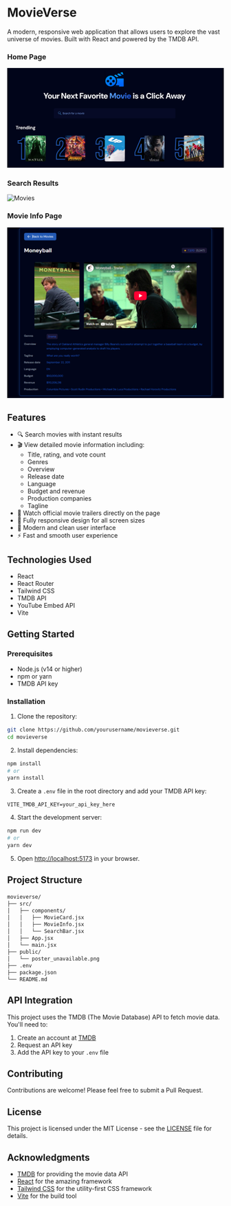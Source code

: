 # MovieVerse

A modern, responsive web application that allows users to explore the vast universe of movies. Built with React and powered by the TMDB API.

### Home Page
![Home Page](public/UI_Screenshot1.png)

### Search Results
![Movies](public/UI_Screenshot2.png)

### Movie Info Page
![Movie Info Page](public/UI_Screenshot3.png)

## Features

- 🔍 Search movies with instant results
- 🎬 View detailed movie information including:
  - Title, rating, and vote count
  - Genres
  - Overview
  - Release date
  - Language
  - Budget and revenue
  - Production companies
  - Tagline
- 🎥 Watch official movie trailers directly on the page
- 📱 Fully responsive design for all screen sizes
- 🎨 Modern and clean user interface
- ⚡ Fast and smooth user experience

## Technologies Used

- React
- React Router
- Tailwind CSS
- TMDB API
- YouTube Embed API
- Vite

## Getting Started

### Prerequisites

- Node.js (v14 or higher)
- npm or yarn
- TMDB API key

### Installation

1. Clone the repository:

```bash
git clone https://github.com/yourusername/movieverse.git
cd movieverse
```

2. Install dependencies:

```bash
npm install
# or
yarn install
```

3. Create a `.env` file in the root directory and add your TMDB API key:

```env
VITE_TMDB_API_KEY=your_api_key_here
```

4. Start the development server:

```bash
npm run dev
# or
yarn dev
```

5. Open [http://localhost:5173](http://localhost:5173) in your browser.

## Project Structure

```
movieverse/
├── src/
│   ├── components/
│   │   ├── MovieCard.jsx
│   │   ├── MovieInfo.jsx
│   │   └── SearchBar.jsx
│   ├── App.jsx
│   └── main.jsx
├── public/
│   └── poster_unavailable.png
├── .env
├── package.json
└── README.md
```

## API Integration

This project uses the TMDB (The Movie Database) API to fetch movie data. You'll need to:

1. Create an account at [TMDB](https://www.themoviedb.org/)
2. Request an API key
3. Add the API key to your `.env` file

## Contributing

Contributions are welcome! Please feel free to submit a Pull Request.

## License

This project is licensed under the MIT License - see the [LICENSE](LICENSE) file for details.

## Acknowledgments

- [TMDB](https://www.themoviedb.org/) for providing the movie data API
- [React](https://reactjs.org/) for the amazing framework
- [Tailwind CSS](https://tailwindcss.com/) for the utility-first CSS framework
- [Vite](https://vitejs.dev/) for the build tool
